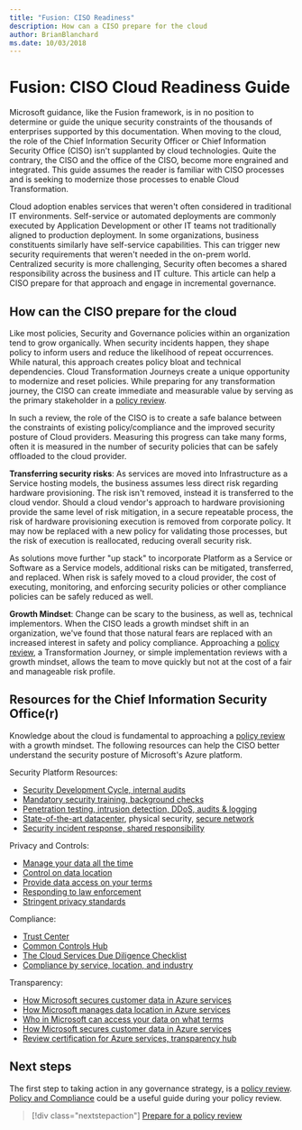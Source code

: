 ```yaml
---
title: "Fusion: CISO Readiness"
description: How can a CISO prepare for the cloud
author: BrianBlanchard
ms.date: 10/03/2018
---
```


# Fusion: CISO Cloud Readiness Guide

Microsoft guidance, like the Fusion framework, is in no position to determine or guide the unique security constraints of the thousands of enterprises supported by this documentation. When moving to the cloud, the role of the Chief Information Security Officer or Chief Information Security Office (CISO) isn't supplanted by cloud technologies. Quite the contrary, the CISO and the office of the CISO, become more engrained and integrated. This guide assumes the reader is familiar with CISO processes and is seeking to modernize those processes to enable Cloud Transformation.

Cloud adoption enables services that weren't often considered in traditional IT environments. Self-service or automated deployments are commonly executed by Application Development or other IT teams not traditionally aligned to production deployment. In some organizations, business constituents similarly have self-service capabilities. This can trigger new security requirements that weren't needed in the on-prem world. Centralized security is more challenging, Security often becomes a shared responsibility across the business and IT culture. This article can help a CISO prepare for that approach and engage in incremental governance.

## How can the CISO prepare for the cloud

Like most policies, Security and Governance policies within an organization tend to grow organically. When security incidents happen, they shape policy to inform users and reduce the likelihood of repeat occurrences. While natural, this approach creates policy bloat and technical dependencies. Cloud Transformation Journeys create a unique opportunity to modernize and reset policies. While preparing for any transformation journey, the CISO can create immediate and measurable value by serving as the primary stakeholder in a [policy review](policy-compliance/what-is-a-cloud-policy-review.md). 

In such a review, the role of the CISO is to create a safe balance between the constraints of existing policy/compliance and the improved security posture of Cloud providers. Measuring this progress can take many forms, often it is measured in the number of security policies that can be safely offloaded to the cloud provider.

**Transferring security risks**: As services are moved into Infrastructure as a Service hosting models, the business assumes less direct risk regarding hardware provisioning. The risk isn't removed, instead it is transferred to the cloud vendor. Should a cloud vendor's approach to hardware provisioning provide the same level of risk mitigation, in a secure repeatable process, the risk of hardware provisioning execution is removed from corporate policy. It may now be replaced with a new policy for validating those processes, but the risk of execution is reallocated, reducing overall security risk.

As solutions move further "up stack" to incorporate Platform as a Service or Software as a Service models, additional risks can be mitigated, transferred, and replaced. When risk is safely moved to a cloud provider, the cost of executing, monitoring, and enforcing security policies or other compliance policies can be safely reduced as well.

**Growth Mindset**: Change can be scary to the business, as well as, technical implementors. When the CISO leads a growth mindset shift in an organization, we've found that those natural fears are replaced with an increased interest in safety and policy compliance. Approaching a [policy review](policy-compliance/what-is-a-cloud-policy-review.md), a Transformation Journey, or simple implementation reviews with a growth mindset, allows the team to move quickly but not at the cost of a fair and manageable risk profile.

## Resources for the Chief Information Security Office(r)

Knowledge about the cloud is fundamental to approaching a [policy review](policy-compliance/what-is-a-cloud-policy-review.md) with a growth mindset. The following resources can help the CISO better understand the security posture of Microsoft's Azure platform.

Security Platform Resources:

* [Security Development Cycle, internal audits](https://www.microsoft.com/en-us/sdl/)
* [Mandatory security training, background checks](https://downloads.cloudsecurityalliance.org/star/self-assessment/StandardResponsetoRequestforInformationWindowsAzureSecurityPrivacy.docx)
* [Penetration testing, intrusion detection, DDoS, audits & logging](https://www.microsoft.com/en-us/trustcenter/Security/AuditingAndLogging)
* [State-of-the-art datacenter](https://www.microsoft.com/en-us/cloud-platform/global-datacenters), physical security, [secure network](https://docs.microsoft.com/azure/security/security-network-overview)
* [Security incident response, shared responsibility](http://aka.ms/SecurityResponsepaper)

Privacy and Controls:

* [Manage your data all the time](https://www.microsoft.com/en-us/trustcenter/Privacy/You-own-your-data)
* [Control on data location](https://www.microsoft.com/en-us/trustcenter/Privacy/Where-your-data-is-located)
* [Provide data access on your terms](https://www.microsoft.com/en-us/trustcenter/Privacy/Who-can-access-your-data-and-on-what-terms)
* [Responding to law enforcement](https://www.microsoft.com/en-us/trustcenter/Privacy/Responding-to-govt-agency-requests-for-customer-data)
* [Stringent privacy standards](https://www.microsoft.com/en-us/TrustCenter/Privacy/We-set-and-adhere-to-stringent-standards)

Compliance:

* [Trust Center](https://www.microsoft.com/en-us/trustcenter/default.aspx)
* [Common Controls Hub](https://www.microsoft.com/en-us/trustcenter/Common-Controls-Hub)
* [The Cloud Services Due Diligence Checklist](https://www.microsoft.com/en-us/trustcenter/Compliance/Due-Diligence-Checklist)
* [Compliance by service, location, and industry](https://www.microsoft.com/en-us/trustcenter/Compliance/default.aspx)

Transparency:

* [How Microsoft secures customer data in Azure services](https://www.microsoft.com/en-us/trustcenter/Transparency/default.aspx)
* [How Microsoft manages data location in Azure services](http://azuredatacentermap.azurewebsites.net/)
* [Who in Microsoft can access your data on what terms](https://www.microsoft.com/en-us/trustcenter/Privacy/Who-can-access-your-data-and-on-what-terms)
* [How Microsoft secures customer data in Azure services](https://www.microsoft.com/en-us/trustcenter/Transparency/default.aspx)
* [Review certification for Azure services, transparency hub](https://www.microsoft.com/en-us/trustcenter/Compliance/default.aspx)

## Next steps

The first step to taking action in any governance strategy, is a [policy review](policy-compliance/what-is-a-cloud-policy-review.md). [Policy and Compliance](policy-compliance/overview.md) could be a useful guide during your policy review. 

> [!div class="nextstepaction"]
> [Prepare for a policy review](policy-compliance/what-is-a-cloud-policy-review.md)